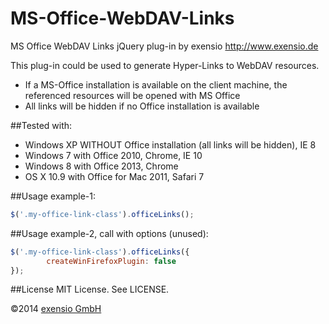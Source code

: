 MS-Office-WebDAV-Links
======================

MS Office WebDAV Links jQuery plug-in by exensio http://www.exensio.de


This plug-in could be used to generate Hyper-Links to WebDAV resources.
 - If a MS-Office installation is available on the client machine, the referenced resources will be opened with MS Office
 - All links will be hidden if no Office installation is available


##Tested with:
 - Windows XP WITHOUT Office installation (all links will be hidden), IE 8
 - Windows 7 with Office 2010, Chrome, IE 10
 - Windows 8 with Office 2013, Chrome
 - OS X 10.9 with Office for Mac 2011, Safari 7


##Usage example-1:

```javascript
$('.my-office-link-class').officeLinks();
```


##Usage example-2, call with options (unused):

```javascript
$('.my-office-link-class').officeLinks({
        createWinFirefoxPlugin: false
});
```


##License
MIT License. See LICENSE.

©2014 [exensio GmbH](http://www.exensio.de)
